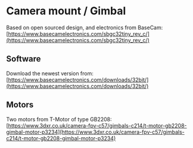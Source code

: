 # Camera mount / Gimbal

Based on open sourced design, and electronics from BaseCam: [https://www.basecamelectronics.com/sbgc32tiny_rev_c/](https://www.basecamelectronics.com/sbgc32tiny_rev_c/)

## Software
Download the newest version from: [https://www.basecamelectronics.com/downloads/32bit/](https://www.basecamelectronics.com/downloads/32bit/)

## Motors
Two motors from T-Motor of type GB2208: [https://www.3dxr.co.uk/camera-fpv-c57/gimbals-c214/t-motor-gb2208-gimbal-motor-p3234](https://www.3dxr.co.uk/camera-fpv-c57/gimbals-c214/t-motor-gb2208-gimbal-motor-p3234)